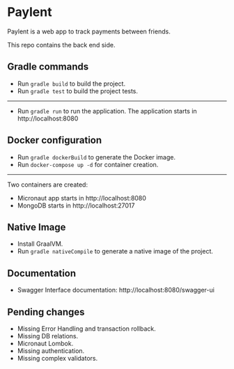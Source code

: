 # Paylent

Paylent is a web app to track payments between friends.

This repo contains the back end side.

## Gradle commands

- Run `gradle build` to build the project.
- Run `gradle test` to build the project tests.

---

- Run `gradle run` to run the application. The application starts in http://localhost:8080

## Docker configuration

- Run `gradle dockerBuild` to generate the Docker image.
- Run `docker-compose up -d` for container creation.
---
Two containers are created:
- Micronaut app starts in http://localhost:8080
- MongoDB starts in http://localhost:27017

## Native Image

- Install GraalVM.
- Run `gradle nativeCompile` to generate a native image of the project.

## Documentation

- Swagger Interface documentation: http://localhost:8080/swagger-ui

## Pending changes

- Missing Error Handling and transaction rollback.
- Missing DB relations.
- Micronaut Lombok.
- Missing authentication.
- Missing complex validators.
